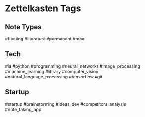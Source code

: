 # Zettelkasten Tags

## Note Types

#fleeting
#literature 
#permanent 
#moc

## Tech

#ia #python #programming #neural_networks #image_processing #machine_learning 
#library #computer_vision #natural_language_processing #tensorflow #git

## Startup

#startup #brainstorming #ideas_dev #competitors_analysis 
#note_taking_app